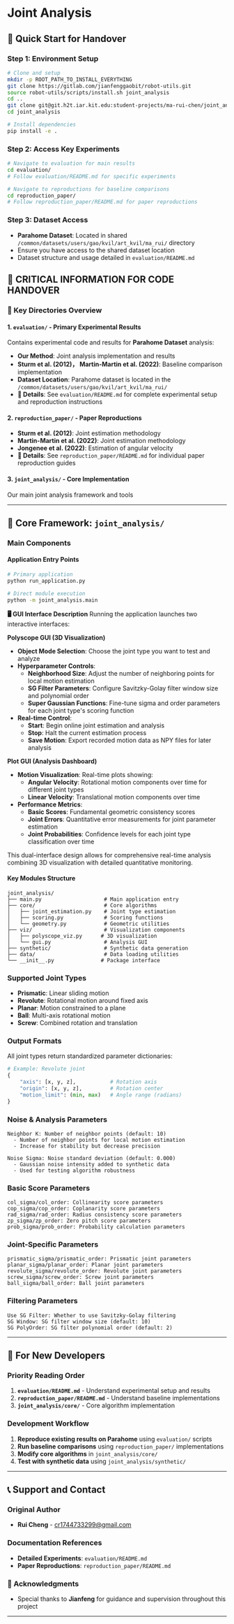 # Joint Analysis

## 🎯 **Quick Start for Handover**
### **Step 1: Environment Setup**
```bash
# Clone and setup
mkdir -p ROOT_PATH_TO_INSTALL_EVERYTHING
git clone https://gitlab.com/jianfenggaobit/robot-utils.git
source robot-utils/scripts/install.sh joint_analysis
cd ..
git clone git@git.h2t.iar.kit.edu:student-projects/ma-rui-chen/joint_analysis.git
cd joint_analysis

# Install dependencies
pip install -e .
```

### **Step 2: Access Key Experiments**
```bash
# Navigate to evaluation for main results
cd evaluation/
# Follow evaluation/README.md for specific experiments

# Navigate to reproductions for baseline comparisons  
cd reproduction_paper/
# Follow reproduction_paper/README.md for paper reproductions
```

### **Step 3: Dataset Access**
- **Parahome Dataset**: Located in shared `/common/datasets/users/gao/kvil/art_kvil/ma_rui/` directory
- Ensure you have access to the shared dataset location
- Dataset structure and usage detailed in `evaluation/README.md`


## 🚨 **CRITICAL INFORMATION FOR CODE HANDOVER**

### **📁 Key Directories Overview**

#### **1. `evaluation/` - Primary Experimental Results**
Contains experimental code and results for **Parahome Dataset** analysis:
- **Our Method**: Joint analysis implementation and results
- **Sturm et al. (2012)， Martin-Martin et al. (2022)**: Baseline comparison implementation
- **Dataset Location**: Parahome dataset is located in the `/common/datasets/users/gao/kvil/art_kvil/ma_rui/`
- **📖 Details**: See `evaluation/README.md` for complete experimental setup and reproduction instructions

#### **2. `reproduction_paper/` - Paper Reproductions**
- **Sturm et al. (2012)**: Joint estimation methodology
- **Martin-Martin et al. (2022)**: Joint estimation methodology  
- **Jongenee et al. (2022)**: Estimation of angular velocity
- **📖 Details**: See `reproduction_paper/README.md` for individual paper reproduction guides

#### **3. `joint_analysis/` - Core Implementation**
Our main joint analysis framework and tools

---

## 📂 **Core Framework: `joint_analysis/`**

### **Main Components**

#### **Application Entry Points**
```bash
# Primary application
python run_application.py

# Direct module execution
python -m joint_analysis.main
```

**🖥️ GUI Interface Description**
Running the application launches two interactive interfaces:

**Polyscope GUI (3D Visualization)**
- **Object Mode Selection**: Choose the joint type you want to test and analyze
- **Hyperparameter Controls**:
  - **Neighborhood Size**: Adjust the number of neighboring points for local motion estimation
  - **SG Filter Parameters**: Configure Savitzky-Golay filter window size and polynomial order
  - **Super Gaussian Functions**: Fine-tune sigma and order parameters for each joint type's scoring function
- **Real-time Control**:
  - **Start**: Begin online joint estimation and analysis
  - **Stop**: Halt the current estimation process
  - **Save Motion**: Export recorded motion data as NPY files for later analysis

**Plot GUI (Analysis Dashboard)**
- **Motion Visualization**: Real-time plots showing:
  - **Angular Velocity**: Rotational motion components over time for different joint types
  - **Linear Velocity**: Translational motion components over time
- **Performance Metrics**:
  - **Basic Scores**: Fundamental geometric consistency scores
  - **Joint Errors**: Quantitative error measurements for joint parameter estimation
  - **Joint Probabilities**: Confidence levels for each joint type classification over time

This dual-interface design allows for comprehensive real-time analysis combining 3D visualization with detailed quantitative monitoring.

#### **Key Modules Structure**
```
joint_analysis/
├── main.py                    # Main application entry
├── core/                      # Core algorithms
│   ├── joint_estimation.py    # Joint type estimation
│   ├── scoring.py             # Scoring functions
│   └── geometry.py            # Geometric utilities
├── viz/                       # Visualization components
│   ├── polyscope_viz.py      # 3D visualization
│   └── gui.py                 # Analysis GUI
├── synthetic/                 # Synthetic data generation
├── data/                      # Data loading utilities
└── __init__.py               # Package interface
```

### **Supported Joint Types**
- **Prismatic**: Linear sliding motion
- **Revolute**: Rotational motion around fixed axis
- **Planar**: Motion constrained to a plane
- **Ball**: Multi-axis rotational motion
- **Screw**: Combined rotation and translation

### **Output Formats**
All joint types return standardized parameter dictionaries:
```python
# Example: Revolute joint
{
    "axis": [x, y, z],           # Rotation axis
    "origin": [x, y, z],         # Rotation center  
    "motion_limit": (min, max)   # Angle range (radians)
}
```


### Noise & Analysis Parameters

```
Neighbor K: Number of neighbor points (default: 10)
  - Number of neighbor points for local motion estimation
  - Increase for stability but decrease precision

Noise Sigma: Noise standard deviation (default: 0.000)
  - Gaussian noise intensity added to synthetic data
  - Used for testing algorithm robustness

```

### Basic Score Parameters

```
col_sigma/col_order: Collinearity score parameters
cop_sigma/cop_order: Coplanarity score parameters
rad_sigma/rad_order: Radius consistency score parameters
zp_sigma/zp_order: Zero pitch score parameters
prob_sigma/prob_order: Probability calculation parameters

```

### Joint-Specific Parameters

```
prismatic_sigma/prismatic_order: Prismatic joint parameters
planar_sigma/planar_order: Planar joint parameters
revolute_sigma/revolute_order: Revolute joint parameters
screw_sigma/screw_order: Screw joint parameters
ball_sigma/ball_order: Ball joint parameters

```

### Filtering Parameters

```
Use SG Filter: Whether to use Savitzky-Golay filtering
SG Window: SG filter window size (default: 10)
SG PolyOrder: SG filter polynomial order (default: 2)

```

---

## 🔧 **For New Developers**

### **Priority Reading Order**
1. **`evaluation/README.md`** - Understand experimental setup and results
2. **`reproduction_paper/README.md`** - Understand baseline implementations
3. **`joint_analysis/core/`** - Core algorithm implementation

### **Development Workflow**
1. **Reproduce existing results on Parahome** using `evaluation/` scripts
2. **Run baseline comparisons** using `reproduction_paper/` implementations
3. **Modify core algorithms** in `joint_analysis/core/`
4. **Test with synthetic data** using `joint_analysis/synthetic/`
---
## 📞 **Support and Contact**

### **Original Author**
- **Rui Cheng** - cr1744733299@gmail.com

### **Documentation References**
- **Detailed Experiments**: `evaluation/README.md`
- **Paper Reproductions**: `reproduction_paper/README.md`

### **🙏 Acknowledgments**
- Special thanks to **Jianfeng** for guidance and supervision throughout this project

---